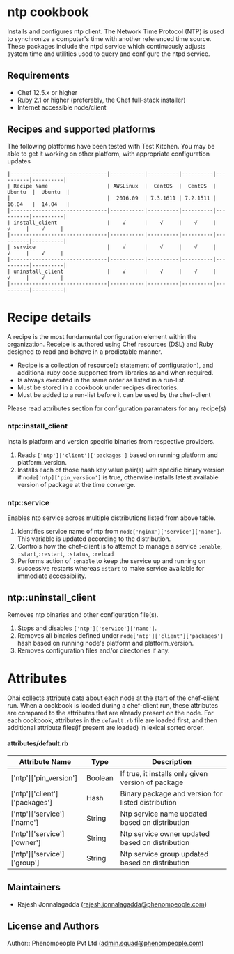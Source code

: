 ntp cookbook
===============

Installs and configures ntp client. 
The Network Time Protocol (NTP) is used to synchronize a computer's time
with another referenced time source. These packages include the ntpd
service which continuously adjusts system time and utilities used to query
and configure the ntpd service.

Requirements
------------
* Chef 12.5.x or higher
* Ruby 2.1 or higher (preferably, the Chef full-stack installer)
* Internet accessible node/client 

Recipes and supported platforms
-------------------------------
The following platforms have been tested with Test Kitchen. You may be 
able to get it working on other platform, with appropriate configuration updates
```
|-------------------------------|-----------|----------|----------|----------|----------|
| Recipe Name                   | AWSLinux  |  CentOS  |  CentOS  |  Ubuntu  |  Ubuntu  |
|                               |  2016.09  | 7.3.1611 | 7.2.1511 |  16.04   |  14.04   | 
|-------------------------------|-----------|----------|----------|----------|----------|
| install_client                |    √      |    √     |    √     |    √     |    √     |    
|-------------------------------|-----------|----------|----------|----------|----------|
| service                       |    √      |    √     |    √     |    √     |    √     |    
|-------------------------------|-----------|----------|----------|----------|----------|
| uninstall_client              |    √      |    √     |    √     |    √     |    √     |    
|-------------------------------|-----------|----------|----------|----------|----------|
```
Recipe details
==============

A recipe is the most fundamental configuration element within the organization. Receipe is authored using 
Chef resources (DSL) and Ruby designed to read and behave in a predictable manner.

* Recipe is a collection of resource(a statement of configuration),
  and additional ruby code supported from libraries as and when required.
* Is always executed in the same order as listed in a run-list. 
* Must be stored in a cookbook under recipes directories.
* Must be added to a run-list before it can be used by the chef-client

Please read attributes section for configuration paramaters for any recipe(s)

### ntp::install_client

Installs platform and version specific binaries from respective providers.    

1. Reads `['ntp']['client']['packages']` based on running platform and platform_version.
1. Installs each of those hash key value pair(s) with specific binary version if `node['ntp]['pin_version']` is true,
   otherwise installs latest available version of package at the time converge.

### ntp::service

Enables ntp service across multiple distributions listed from above table.

1. Identifies service name of ntp from `node['nginx']['service']['name']`. This variable is updated according to the distribution.
1. Controls how the chef-client is to attempt to manage a service `:enable`, `:start`,`:restart`, `:status`, `:reload` 
1. Performs action of `:enable` to keep the service up and running on successive restarts whereas `:start` to make service available for immediate accessibility.

## ntp::uninstall_client

Removes ntp binaries and other configuration file(s). 

1. Stops and disables `['ntp']['service']['name']`.
1. Removes all binaries defined under `node['ntp']['client']['packages']` hash based on running node's platform and platform_version.
1. Removes configuration files and/or directories if any.

Attributes
==========

Ohai collects attribute data about each node at the start of the chef-client run.
When a cookbook is loaded during a chef-client run, these attributes are compared to the attributes that are already present on the node.
For each cookbook, attributes in the `default.rb` file are loaded first, and then additional attribute files(if present are loaded) in lexical sorted order.

#### attributes/default.rb

|Attribute Name                                 | Type          | Description                                                          |
|---------------------------------------------- |---------------|----------------------------------------------------------------------|
| ['ntp']['pin_version']                        | Boolean       | If true, it installs only given version of package                   |
| ['ntp']['client']['packages']                 | Hash          | Binary package and version for listed distribution                   | 
| ['ntp']['service']['name']                    | String        | Ntp service name updated based on distribution                       |
| ['ntp']['service']['owner']                   | String        | Ntp service owner updated based on distribution                      |
| ['ntp']['service']['group']                   | String        | Ntp service group updated based on distribution                      |                                          |

## Maintainers

* Rajesh Jonnalagadda (<rajesh.jonnalagadda@phenompeople.com>)

## License and Authors

Author:: Phenompeople Pvt Ltd (<admin.squad@phenompeople.com>)

